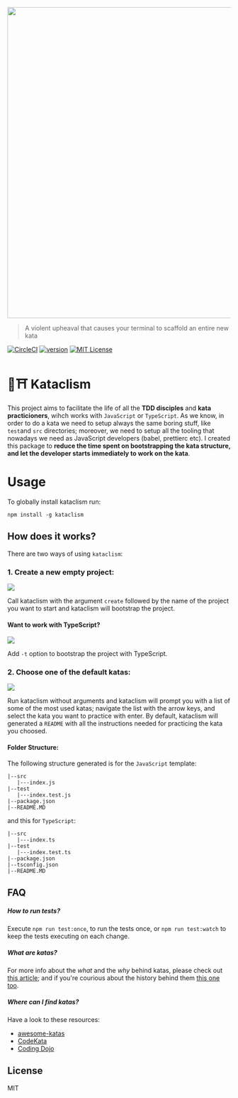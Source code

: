 <p align="center">
   <img src="https://github.com/glippi/kataclism/blob/master/images/kataclism.svg" width="700"/>
</p>

> A violent upheaval that causes your terminal to scaffold an entire new kata

[![CircleCI](https://circleci.com/gh/glippi/kataclism.svg?style=svg)](https://circleci.com/gh/glippi/kataclism)
[![version](https://img.shields.io/npm/v/kataclism.svg?style=flat-square)](https://www.npmjs.com/package/kataclism)
[![MIT License](https://img.shields.io/npm/l/kataclism.svg?style=flat-square)](https://github.com/glippi/kataclism/blob/master/LICENSE)

# 🥋⛩️ Kataclism
This project aims to facilitate the life of all the **TDD disciples** and **kata practicioners**, wihch works with `JavaScript` or `TypeScript`.
As we know, in order to do a kata we need to setup always the same boring stuff, like `test`and `src` directories; moreover, we need to setup all the tooling that nowadays we need as JavaScript developers (babel, prettierc etc).
I created this package to **reduce the time spent on bootstrapping the kata structure, and let the developer starts immediately to work on the kata**.

# Usage
To globally install kataclism run:

```console
npm install -g kataclism
```

## How does it works?
There are two ways of using `kataclism`:

### 1. Create a new empty project:
<img src="https://github.com/glippi/kataclism/blob/master/images/kataclism-js.png" />

Call kataclism with the argument `create` followed by the name of the project you want to start and kataclism will bootstrap the project.

#### Want to work with TypeScript?
<img src="https://github.com/glippi/kataclism/blob/master/images/kataclism-ts.png" />

Add `-t` option to bootstrap the project with TypeScript.


### 2. Choose one of the default katas:
<img src="https://github.com/glippi/kataclism/blob/master/images/kataclism-inquirer.png" />

Run kataclism without arguments and kataclism will prompt you with a list of some of the most used katas; navigate the list with the arrow keys, and select the kata you want to practice with enter.
By default, kataclism will generated a `README` with all the instructions needed for practicing the kata you choosed.

#### Folder Structure:
The following structure generated is for the `JavaScript` template:
```
|--src
   |---index.js
|--test
   |---index.test.js
|--package.json
|--README.MD
```
and this for `TypeScript`:
```
|--src
   |---index.ts
|--test
   |---index.test.ts
|--package.json
|--tsconfig.json
|--README.MD
```

## FAQ

##### How to run tests?
Execute `npm run test:once`, to run the tests once, or `npm run test:watch` to keep the tests executing on each change.

##### What are katas?
For more info about the *what* and the *why* behind katas, please check out [this article](http://codekata.com/); and if you're courious about the history behind them [this one too](http://codekata.com/kata/codekata-how-it-started/).

##### Where can I find katas?
Have a look to these resources:
   * [awesome-katas](https://github.com/gamontal/awesome-katas)
   * [CodeKata](http://codekata.com/)
   * [Coding Dojo](http://codingdojo.org/kata/)


## License

MIT

